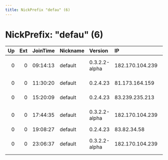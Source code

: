 ```yaml
---
title: NickPrefix "defau" (6)
---
```


# NickPrefix: "defau" (6)

|   Up |   Ext | JoinTime   | Nickname   | Version       | IP              | AS                               | CC   |   ORp |   Dirp | OS      | Contact   |   eFamMembers |
|-----:|------:|:-----------|:-----------|:--------------|:----------------|:---------------------------------|:-----|------:|-------:|:--------|:----------|--------------:|
|    0 |     0 | 09:14:13   | default    | 0.3.2.2-alpha | 182.170.104.239 | So-net Entertainment Corporation | jp   | 36150 |      0 | Windows | None      |             1 |
|    0 |     0 | 11:30:20   | default    | 0.2.4.23      | 81.173.164.159  | NetCologne GmbH                  | de   |   443 |   9030 | Windows | None      |             1 |
|    0 |     0 | 15:20:09   | default    | 0.2.4.23      | 83.239.235.213  | PJSC Rostelecom                  | ru   |   443 |   9030 | Windows | None      |             1 |
|    0 |     0 | 17:44:35   | default    | 0.3.2.2-alpha | 182.170.104.239 | So-net Entertainment Corporation | jp   | 36150 |      0 | Windows | None      |             1 |
|    0 |     0 | 19:08:27   | default    | 0.2.4.23      | 83.82.34.58     | Ziggo                            | nl   |   443 |   9030 | Windows | None      |             1 |
|    0 |     0 | 23:06:37   | default    | 0.3.2.2-alpha | 182.170.104.239 | So-net Entertainment Corporation | jp   | 36150 |      0 | Windows | None      |             1 |
